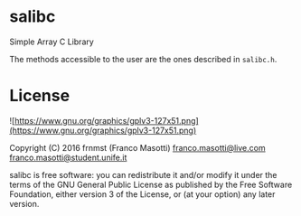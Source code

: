 # salibc
Simple Array C Library

The methods accessible to the user are the ones described in `salibc.h`.

# License
![https://www.gnu.org/graphics/gplv3-127x51.png](https://www.gnu.org/graphics/gplv3-127x51.png)

Copyright (C) 2016 frnmst (Franco Masotti) <franco.masotti@live.com> 
<franco.masotti@student.unife.it>

salibc is free software: you can redistribute it and/or modify
it under the terms of the GNU General Public License as published by
the Free Software Foundation, either version 3 of the License, or
(at your option) any later version.
